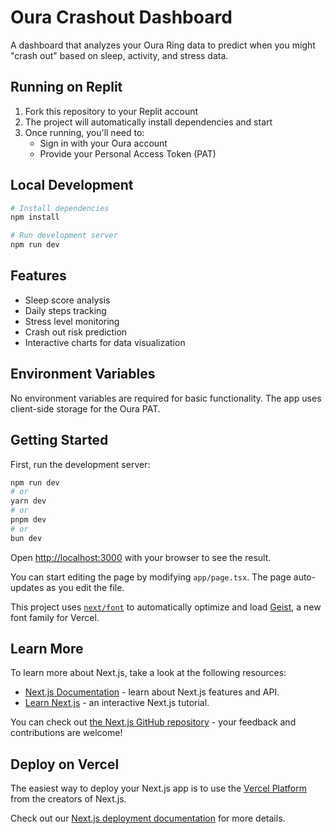 # Oura Crashout Dashboard

A dashboard that analyzes your Oura Ring data to predict when you might "crash out" based on sleep, activity, and stress data.

## Running on Replit

1. Fork this repository to your Replit account
2. The project will automatically install dependencies and start
3. Once running, you'll need to:
   - Sign in with your Oura account
   - Provide your Personal Access Token (PAT)

## Local Development

```bash
# Install dependencies
npm install

# Run development server
npm run dev
```

## Features

- Sleep score analysis
- Daily steps tracking
- Stress level monitoring
- Crash out risk prediction
- Interactive charts for data visualization

## Environment Variables

No environment variables are required for basic functionality. The app uses client-side storage for the Oura PAT.

## Getting Started

First, run the development server:

```bash
npm run dev
# or
yarn dev
# or
pnpm dev
# or
bun dev
```

Open [http://localhost:3000](http://localhost:3000) with your browser to see the result.

You can start editing the page by modifying `app/page.tsx`. The page auto-updates as you edit the file.

This project uses [`next/font`](https://nextjs.org/docs/app/building-your-application/optimizing/fonts) to automatically optimize and load [Geist](https://vercel.com/font), a new font family for Vercel.

## Learn More

To learn more about Next.js, take a look at the following resources:

- [Next.js Documentation](https://nextjs.org/docs) - learn about Next.js features and API.
- [Learn Next.js](https://nextjs.org/learn) - an interactive Next.js tutorial.

You can check out [the Next.js GitHub repository](https://github.com/vercel/next.js) - your feedback and contributions are welcome!

## Deploy on Vercel

The easiest way to deploy your Next.js app is to use the [Vercel Platform](https://vercel.com/new?utm_medium=default-template&filter=next.js&utm_source=create-next-app&utm_campaign=create-next-app-readme) from the creators of Next.js.

Check out our [Next.js deployment documentation](https://nextjs.org/docs/app/building-your-application/deploying) for more details.
